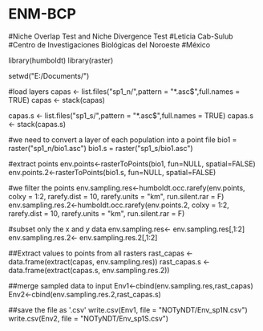 # ENM-BCP
#Niche Overlap Test and Niche Divergence Test
#Leticia Cab-Sulub
#Centro de Investigaciones Biológicas del Noroeste
#México

library(humboldt)
library(raster)

setwd("E:/Documents/")

#load layers 
capas <- list.files("sp1_n/",pattern = "*.asc$",full.names = TRUE)
capas <- stack(capas)

capas.s <- list.files("sp1_s/",pattern = "*.asc$",full.names = TRUE)
capas.s <- stack(capas.s)

#we need to convert a layer of each population into a point file
bio1 = raster("sp1_n/bio1.asc")
bio1.s = raster("sp1_s/bio1.asc")

#extract points
env.points<-rasterToPoints(bio1, fun=NULL, spatial=FALSE)
env.points.2<-rasterToPoints(bio1.s, fun=NULL, spatial=FALSE)

#we filter the points
env.sampling.res<-humboldt.occ.rarefy(env.points, colxy = 1:2, rarefy.dist = 10,  rarefy.units = "km", run.silent.rar = F)
env.sampling.res.2<-humboldt.occ.rarefy(env.points.2, colxy = 1:2, rarefy.dist = 10,  rarefy.units = "km", run.silent.rar = F)

#subset only the x and y data
env.sampling.res<- env.sampling.res[,1:2]
env.sampling.res.2<- env.sampling.res.2[,1:2]

##Extract values to points from all rasters
rast_capas <- data.frame(extract(capas, env.sampling.res))
rast_capas.s <- data.frame(extract(capas.s, env.sampling.res.2))

##merge sampled data to input
Env1<-cbind(env.sampling.res,rast_capas)
Env2<-cbind(env.sampling.res.2,rast_capas.s)

##save the file as '.csv'
write.csv(Env1, file = "NOTyNDT/Env_sp1N.csv")
write.csv(Env2, file = "NOTyNDT/Env_sp1S.csv")

